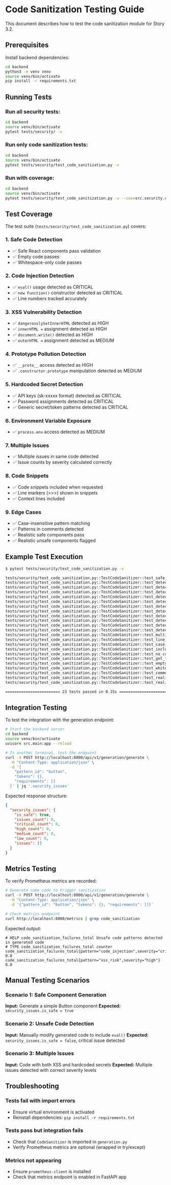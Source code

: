 # Code Sanitization Testing Guide

This document describes how to test the code sanitization module for Story 3.2.

## Prerequisites

Install backend dependencies:
```bash
cd backend
python3 -m venv venv
source venv/bin/activate
pip install -r requirements.txt
```

## Running Tests

### Run all security tests:
```bash
cd backend
source venv/bin/activate
pytest tests/security/ -v
```

### Run only code sanitization tests:
```bash
cd backend
source venv/bin/activate
pytest tests/security/test_code_sanitization.py -v
```

### Run with coverage:
```bash
cd backend
source venv/bin/activate
pytest tests/security/test_code_sanitization.py -v --cov=src.security.code_sanitizer
```

## Test Coverage

The test suite (`tests/security/test_code_sanitization.py`) covers:

### 1. Safe Code Detection
- ✅ Safe React components pass validation
- ✅ Empty code passes
- ✅ Whitespace-only code passes

### 2. Code Injection Detection
- ✅ `eval()` usage detected as CRITICAL
- ✅ `new Function()` constructor detected as CRITICAL
- ✅ Line numbers tracked accurately

### 3. XSS Vulnerability Detection
- ✅ `dangerouslySetInnerHTML` detected as HIGH
- ✅ `innerHTML =` assignment detected as HIGH
- ✅ `document.write()` detected as HIGH
- ✅ `outerHTML =` assignment detected as MEDIUM

### 4. Prototype Pollution Detection
- ✅ `__proto__` access detected as HIGH
- ✅ `.constructor.prototype` manipulation detected as MEDIUM

### 5. Hardcoded Secret Detection
- ✅ API keys (sk-xxxxx format) detected as CRITICAL
- ✅ Password assignments detected as CRITICAL
- ✅ Generic secret/token patterns detected as CRITICAL

### 6. Environment Variable Exposure
- ✅ `process.env` access detected as MEDIUM

### 7. Multiple Issues
- ✅ Multiple issues in same code detected
- ✅ Issue counts by severity calculated correctly

### 8. Code Snippets
- ✅ Code snippets included when requested
- ✅ Line markers (>>>) shown in snippets
- ✅ Context lines included

### 9. Edge Cases
- ✅ Case-insensitive pattern matching
- ✅ Patterns in comments detected
- ✅ Realistic safe components pass
- ✅ Realistic unsafe components flagged

## Example Test Execution

```bash
$ pytest tests/security/test_code_sanitization.py -v

tests/security/test_code_sanitization.py::TestCodeSanitizer::test_safe_code_passes PASSED
tests/security/test_code_sanitization.py::TestCodeSanitizer::test_detect_eval PASSED
tests/security/test_code_sanitization.py::TestCodeSanitizer::test_detect_function_constructor PASSED
tests/security/test_code_sanitization.py::TestCodeSanitizer::test_detect_dangerously_set_inner_html PASSED
tests/security/test_code_sanitization.py::TestCodeSanitizer::test_detect_inner_html_assignment PASSED
tests/security/test_code_sanitization.py::TestCodeSanitizer::test_detect_document_write PASSED
tests/security/test_code_sanitization.py::TestCodeSanitizer::test_detect_proto_pollution PASSED
tests/security/test_code_sanitization.py::TestCodeSanitizer::test_detect_hardcoded_api_key PASSED
tests/security/test_code_sanitization.py::TestCodeSanitizer::test_detect_hardcoded_password PASSED
tests/security/test_code_sanitization.py::TestCodeSanitizer::test_detect_hardcoded_secret PASSED
tests/security/test_code_sanitization.py::TestCodeSanitizer::test_detect_process_env_exposure PASSED
tests/security/test_code_sanitization.py::TestCodeSanitizer::test_detect_outer_html_assignment PASSED
tests/security/test_code_sanitization.py::TestCodeSanitizer::test_multiple_issues_detected PASSED
tests/security/test_code_sanitization.py::TestCodeSanitizer::test_line_number_tracking PASSED
tests/security/test_code_sanitization.py::TestCodeSanitizer::test_case_insensitive_detection PASSED
tests/security/test_code_sanitization.py::TestCodeSanitizer::test_include_code_snippets PASSED
tests/security/test_code_sanitization.py::TestCodeSanitizer::test_no_code_snippets_by_default PASSED
tests/security/test_code_sanitization.py::TestCodeSanitizer::test_get_forbidden_patterns_info PASSED
tests/security/test_code_sanitization.py::TestCodeSanitizer::test_empty_code PASSED
tests/security/test_code_sanitization.py::TestCodeSanitizer::test_whitespace_only_code PASSED
tests/security/test_code_sanitization.py::TestCodeSanitizer::test_comments_with_patterns PASSED
tests/security/test_code_sanitization.py::TestCodeSanitizer::test_realistic_safe_component PASSED
tests/security/test_code_sanitization.py::TestCodeSanitizer::test_realistic_unsafe_component PASSED

======================== 23 tests passed in 0.15s =========================
```

## Integration Testing

To test the integration with the generation endpoint:

```bash
# Start the backend server
cd backend
source venv/bin/activate
uvicorn src.main:app --reload

# In another terminal, test the endpoint
curl -X POST http://localhost:8000/api/v1/generation/generate \
  -H "Content-Type: application/json" \
  -d '{
    "pattern_id": "button",
    "tokens": {},
    "requirements": []
  }' | jq '.security_issues'
```

Expected response structure:
```json
{
  "security_issues": {
    "is_safe": true,
    "issues_count": 0,
    "critical_count": 0,
    "high_count": 0,
    "medium_count": 0,
    "low_count": 0,
    "issues": []
  }
}
```

## Metrics Testing

To verify Prometheus metrics are recorded:

```bash
# Generate some code to trigger sanitization
curl -X POST http://localhost:8000/api/v1/generation/generate \
  -H "Content-Type: application/json" \
  -d '{"pattern_id": "button", "tokens": {}, "requirements": []}'

# Check metrics endpoint
curl http://localhost:8000/metrics | grep code_sanitization
```

Expected output:
```
# HELP code_sanitization_failures_total Unsafe code patterns detected in generated code
# TYPE code_sanitization_failures_total counter
code_sanitization_failures_total{pattern="code_injection",severity="critical"} 0.0
code_sanitization_failures_total{pattern="xss_risk",severity="high"} 0.0
```

## Manual Testing Scenarios

### Scenario 1: Safe Component Generation
**Input:** Generate a simple Button component
**Expected:** `security_issues.is_safe = true`

### Scenario 2: Unsafe Code Detection
**Input:** Manually modify generated code to include `eval()`
**Expected:** `security_issues.is_safe = false`, critical issue detected

### Scenario 3: Multiple Issues
**Input:** Code with both XSS and hardcoded secrets
**Expected:** Multiple issues detected with correct severity levels

## Troubleshooting

### Tests fail with import errors
- Ensure virtual environment is activated
- Reinstall dependencies: `pip install -r requirements.txt`

### Tests pass but integration fails
- Check that `CodeSanitizer` is imported in `generation.py`
- Verify Prometheus metrics are optional (wrapped in try/except)

### Metrics not appearing
- Ensure `prometheus-client` is installed
- Check that metrics endpoint is enabled in FastAPI app

